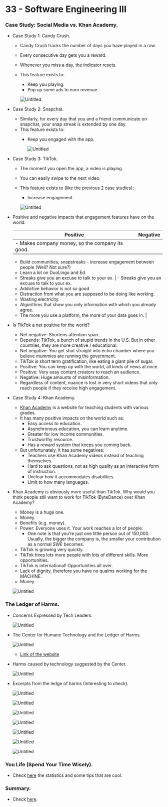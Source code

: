 # 33 - Software Engineering III

### Case Study: Social Media vs. Khan Academy.

- Case Study 1: Candy Crush.
    - Candy Crush tracks the number of days you have played in a row.
    - Every consecutive day gets you a reward.
    - Whenever you miss a day, the indicator resets.
    - This feature exists to:
        - Keep you playing.
        - Pop up some ads to earn revenue.
        
        ![Untitled](33%20-%20Software%20Engineering%20III%20f7c555f2000043c68c57090b3265c450/Untitled.png)
        
- Case Study 2: Snapchat.
    - Similarly, for every day that you and a friend communicate on snapchat, your snap streak is extended by one day.
    - This feature exists to:
        - Keep you engaged with the app.
            
            ![Untitled](33%20-%20Software%20Engineering%20III%20f7c555f2000043c68c57090b3265c450/Untitled%201.png)
            
- Case Study 3: TikTok.
    - The moment you open the app, a video is playing.
    - You can easily swipe to the next video.
    - This feature exists to (like the previous 2 case studies):
        - Increase engagement.
        
        ![Untitled](33%20-%20Software%20Engineering%20III%20f7c555f2000043c68c57090b3265c450/Untitled%202.png)
        
- Positive and negative impacts that engagement features have on the world.
    
    
    | Positive | Negative |
    | --- | --- |
    | - Makes company money, so the company its good.
    - Build communities, snapstreaks                                           - increase engagement between people (Well? Not sure?)
    - Learn a lot on DuoLingo and Ed.
    - Streaks give you an excuse to talk to your ex.   | - Streaks give you an excuse to talk to your ex.
    - Addictive behavior is not so good
    - Distraction from what you are supposed to be doing like working.
    - Wasting electricity.
    - Algorithms that show you only information with which you already agree.
    - The more you use a platform, the more of your data goes in. |
- Is TikTok a net positive for the world?
    - Net negative: Shortens attention span.
    - Depends: TikTok, a bunch of stupid trends in the U.S. But in other countries, they are more creative / educational.
    - Net negative: You get shot straight into echo chamber where you believe mummies are running the government.
    - TikTok is short term gratification, like eating a giant pile of sugar.
    - Positive: You can keep up with the world, all kinds of news at once.
    - Positive: Very easy content creators to reach an audience.
    - Negative: Huge amounts of misinformation.
    - Regardless of content, nuance is lost in very short videos that only reach people if they receive high engagement.
- Case Study 4: Khan Academy.
    - [Khan Academy](https://www.khanacademy.org/) is a website for teaching students with various grades.
    - It has many positive impacts on the world such as:
        - Easy access to education.
        - Asynchronous education, you can learn anytime.
        - Greater for low income communities.
        - Trustworthy resource.
        - Has a reward system that keeps you coming back.
    - But unfortunately, it has some negatives:
        - Teachers use Khan Academy videos instead of teaching themselves.
        - Hard to ask questions, not as high quality as an interactive form of instruction.
        - Unclear how it accommodates disabilities.
        - Limit to how many languages.
- Khan Academy is obviously more useful than TikTok. Why would you think people still want to work for TikTok (ByteDance) over Khan Academy?
    - Money is a huge one.
    - Money.
    - Benefits (e.g. money).
    - Power: Everyone uses it. Your work reaches a lot of people.
        - One note is that you’re just one little person out of 150,000. Usually, the bigger the company is, the smaller your contribution as a normal SWE becomes.
    - TikTok is growing very quickly.
    - TikTok hires lots more people with lots of different skills. More opportunities.
    - TikTok is international! Opportunities all over.
    - Lack of dignity, therefore you have no qualms working for the MACHINE.
    - Money.
    
    ![Untitled](33%20-%20Software%20Engineering%20III%20f7c555f2000043c68c57090b3265c450/Untitled%203.png)
    

### The Ledger of Harms.

- Concerns Expressed by Tech Leaders.
    
    ![Untitled](33%20-%20Software%20Engineering%20III%20f7c555f2000043c68c57090b3265c450/Untitled%204.png)
    
- The Center for Humane Technology and the Ledger of Harms.
    
    ![Untitled](33%20-%20Software%20Engineering%20III%20f7c555f2000043c68c57090b3265c450/Untitled%205.png)
    
    - [Link of the website](https://ledger.humanetech.com/)
- Harms caused by technology suggested by the Center.
    
    ![Untitled](33%20-%20Software%20Engineering%20III%20f7c555f2000043c68c57090b3265c450/Untitled%206.png)
    
- Excerpts from the ledge of harms (Interesting to check).
    
    ![Untitled](33%20-%20Software%20Engineering%20III%20f7c555f2000043c68c57090b3265c450/Untitled%207.png)
    
    ![Untitled](33%20-%20Software%20Engineering%20III%20f7c555f2000043c68c57090b3265c450/Untitled%208.png)
    
    ![Untitled](33%20-%20Software%20Engineering%20III%20f7c555f2000043c68c57090b3265c450/Untitled%209.png)
    
    ![Untitled](33%20-%20Software%20Engineering%20III%20f7c555f2000043c68c57090b3265c450/Untitled%2010.png)
    
    ![Untitled](33%20-%20Software%20Engineering%20III%20f7c555f2000043c68c57090b3265c450/Untitled%2011.png)
    
    ![Untitled](33%20-%20Software%20Engineering%20III%20f7c555f2000043c68c57090b3265c450/Untitled%2012.png)
    
    ![Untitled](33%20-%20Software%20Engineering%20III%20f7c555f2000043c68c57090b3265c450/Untitled%2013.png)
    

### You Life (Spend Your Time Wisely).

- Check [here](https://cs61b-2.gitbook.io/cs61b-textbook/33.-software-engineering-iii/33.3-your-life) the statistics and some tips that are cool.

### Summary.

- Check [here](https://cs61b-2.gitbook.io/cs61b-textbook/33.-software-engineering-iii/33.4-summary).